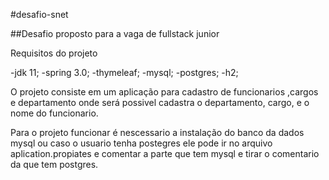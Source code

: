 #desafio-snet

##Desafio proposto para a vaga de fullstack junior 


Requisitos do projeto 

-jdk 11;
-spring 3.0;
-thymeleaf;
-mysql;
-postgres;
-h2;



O projeto consiste em um aplicação para cadastro de funcionarios ,cargos e departamento onde será possivel cadastra o departamento,
cargo, e o nome do funcionario. 




Para o projeto funcionar é  nescessario a instalação do banco da dados mysql ou caso o usuario tenha postegres ele pode ir no arquivo 
aplication.propiates e comentar a parte que tem mysql e tirar o comentario da que tem postgres. 




